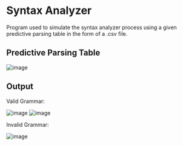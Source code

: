 # Syntax Analyzer
Program used to simulate the syntax analyzer process using a given predictive parsing table in the form of a .csv file.

## Predictive Parsing Table
![image](https://github.com/DannyCamacho/syntaxanalyzer/assets/91514165/52abe64a-fc57-4fc9-b2ac-3ff4fea31609)

## Output
Valid Grammar:

![image](https://github.com/DannyCamacho/syntaxanalyzer/assets/91514165/1bcb351b-6f92-4354-993e-6600b4ea56ca)
![image](https://github.com/DannyCamacho/syntaxanalyzer/assets/91514165/b8782778-aa3d-4197-ba93-3e88c83f98a9)

Invalid Grammar:

![image](https://github.com/DannyCamacho/syntaxanalyzer/assets/91514165/ca4affb1-5ebc-4d45-ad25-294e207b5660)
